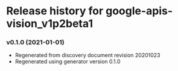 # Release history for google-apis-vision_v1p2beta1

### v0.1.0 (2021-01-01)

* Regenerated from discovery document revision 20201023
* Regenerated using generator version 0.1.0

